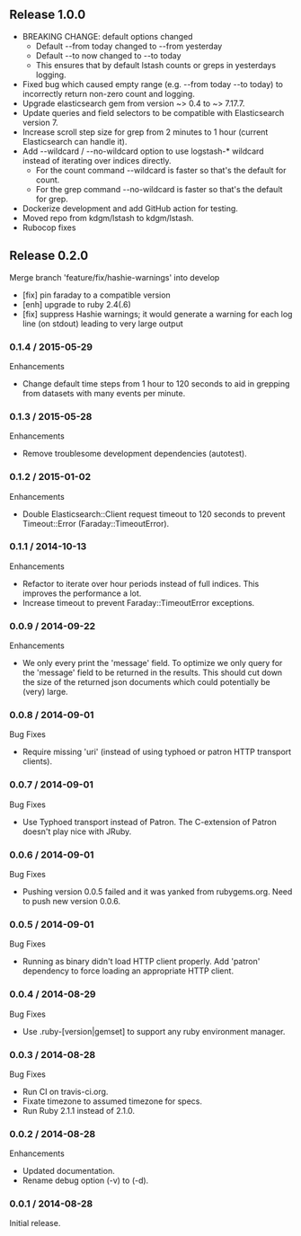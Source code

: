 ## Release 1.0.0

* BREAKING CHANGE: default options changed
  * Default --from today changed to --from yesterday
  * Default --to now changed to --to today
  * This ensures that by default lstash counts or greps in yesterdays logging.
* Fixed bug which caused empty range (e.g. --from today --to today) to incorrectly return non-zero count and logging.
* Upgrade elasticsearch gem from version ~> 0.4 to ~> 7.17.7.
* Update queries and field selectors to be compatible with Elasticsearch version 7.
* Increase scroll step size for grep from 2 minutes to 1 hour (current Elasticsearch can handle it).
* Add --wildcard / --no-wildcard option to use logstash-* wildcard instead of iterating over indices directly.
  * For the count command --wildcard is faster so that's the default for count.
  * For the grep command --no-wildcard is faster so that's the default for grep.
* Dockerize development and add GitHub action for testing.
* Moved repo from kdgm/lstash to kdgm/lstash.
* Rubocop fixes

## Release 0.2.0

Merge branch 'feature/fix/hashie-warnings' into develop

* [fix] pin faraday to a compatible version
* [enh] upgrade to ruby 2.4(.6)
* [fix] suppress Hashie warnings; it would generate a warning for each log line (on stdout) leading to very large output

### 0.1.4 / 2015-05-29

Enhancements

* Change default time steps from 1 hour to 120 seconds to aid in grepping from datasets with many events per minute.

### 0.1.3 / 2015-05-28

Enhancements

* Remove troublesome development dependencies (autotest).

### 0.1.2 / 2015-01-02

Enhancements

* Double Elasticsearch::Client request timeout to 120 seconds to prevent Timeout::Error (Faraday::TimeoutError).

### 0.1.1 / 2014-10-13

Enhancements

* Refactor to iterate over hour periods instead of full indices. This improves the performance a lot.
* Increase timeout to prevent Faraday::TimeoutError exceptions.

### 0.0.9 / 2014-09-22

Enhancements

* We only every print the 'message' field. To optimize we only query for the 'message' field
  to be returned in the results. This should cut down the size of the returned json documents
  which could potentially be (very) large.

### 0.0.8 / 2014-09-01

Bug Fixes

* Require missing 'uri' (instead of using typhoed or patron HTTP transport clients).

### 0.0.7 / 2014-09-01

Bug Fixes

* Use Typhoed transport instead of Patron. The C-extension of Patron doesn't play nice with JRuby.

### 0.0.6 / 2014-09-01

Bug Fixes

* Pushing version 0.0.5 failed and it was yanked from rubygems.org. Need to push new version 0.0.6.

### 0.0.5 / 2014-09-01

Bug Fixes

* Running as binary didn't load HTTP client properly. Add 'patron' dependency
  to force loading an appropriate HTTP client.

### 0.0.4 / 2014-08-29

Bug Fixes

* Use .ruby-[version|gemset] to support any ruby environment manager.

### 0.0.3 / 2014-08-28

Bug Fixes

* Run CI on travis-ci.org.
* Fixate timezone to assumed timezone for specs.
* Run Ruby 2.1.1 instead of 2.1.0.

### 0.0.2 / 2014-08-28

Enhancements

* Updated documentation.
* Rename debug option (-v) to (-d).

### 0.0.1 / 2014-08-28

Initial release.
